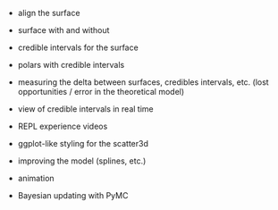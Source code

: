 - align the surface

- surface with and without

- credible intervals for the surface

- polars with credible intervals

- measuring the delta between surfaces, credibles intervals, etc. (lost opportunities / error in the theoretical model)

- view of credible intervals in real time

- REPL experience videos

- ggplot-like styling for the scatter3d

- improving the model (splines, etc.)

- animation

- Bayesian updating with PyMC


